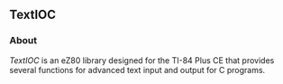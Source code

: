 ## TextIOC

### About

*TextIOC* is an eZ80 library designed for the TI-84 Plus CE
that provides several functions for advanced text input and
output for C programs.
